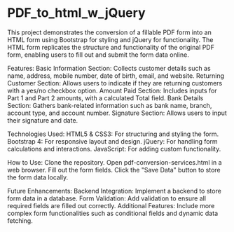 # PDF_to_html_w_jQuery
This project demonstrates the conversion of a fillable PDF form into an HTML form using Bootstrap for styling and jQuery for functionality. The HTML form replicates the structure and functionality of the original PDF form, enabling users to fill out and submit the form data online.

Features:
Basic Information Section: Collects customer details such as name, address, mobile number, date of birth, email, and website.
Returning Customer Section: Allows users to indicate if they are returning customers with a yes/no checkbox option.
Amount Paid Section: Includes inputs for Part 1 and Part 2 amounts, with a calculated Total field.
Bank Details Section: Gathers bank-related information such as bank name, branch, account type, and account number.
Signature Section: Allows users to input their signature and date.

Technologies Used:
HTML5 & CSS3: For structuring and styling the form.
Bootstrap 4: For responsive layout and design.
jQuery: For handling form calculations and interactions.
JavaScript: For adding custom functionality.

How to Use:
Clone the repository.
Open pdf-conversion-services.html in a web browser.
Fill out the form fields.
Click the "Save Data" button to store the form data locally.

Future Enhancements:
Backend Integration: Implement a backend to store form data in a database.
Form Validation: Add validation to ensure all required fields are filled out correctly.
Additional Features: Include more complex form functionalities such as conditional fields and dynamic data fetching.
